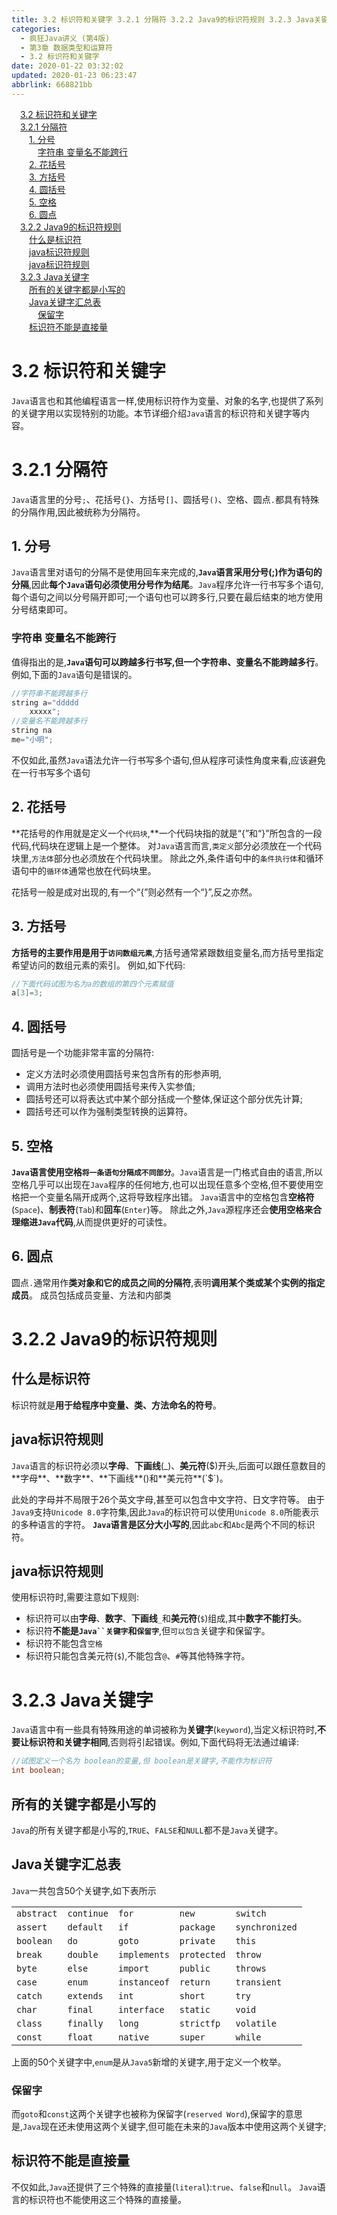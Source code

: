 ```yaml
---
title: 3.2 标识符和关键字 3.2.1 分隔符 3.2.2 Java9的标识符规则 3.2.3 Java关键字
categories: 
  - 疯狂Java讲义 (第4版)
  - 第3章 数据类型和运算符
  - 3.2 标识符和关键字
date: 2020-01-22 03:32:02
updated: 2020-01-23 06:23:47
abbrlink: 668821bb
---
```

<div id='my_toc'><a href="/JavaReadingNotes/668821bb/#3-2-标识符和关键字" class="header_1">3.2 标识符和关键字</a><br><a href="/JavaReadingNotes/668821bb/#3-2-1-分隔符" class="header_1">3.2.1 分隔符</a><br><a href="/JavaReadingNotes/668821bb/#1-分号" class="header_2">1. 分号</a><br><a href="/JavaReadingNotes/668821bb/#字符串-变量名不能跨行" class="header_3">字符串 变量名不能跨行</a><br><a href="/JavaReadingNotes/668821bb/#2-花括号" class="header_2">2. 花括号</a><br><a href="/JavaReadingNotes/668821bb/#3-方括号" class="header_2">3. 方括号</a><br><a href="/JavaReadingNotes/668821bb/#4-圆括号" class="header_2">4. 圆括号</a><br><a href="/JavaReadingNotes/668821bb/#5-空格" class="header_2">5. 空格</a><br><a href="/JavaReadingNotes/668821bb/#6-圆点" class="header_2">6. 圆点</a><br><a href="/JavaReadingNotes/668821bb/#3-2-2-Java9的标识符规则" class="header_1">3.2.2 Java9的标识符规则</a><br><a href="/JavaReadingNotes/668821bb/#什么是标识符" class="header_2">什么是标识符</a><br><a href="/JavaReadingNotes/668821bb/#java标识符规则" class="header_2">java标识符规则</a><br><a href="/JavaReadingNotes/668821bb/#java标识符规则" class="header_2">java标识符规则</a><br><a href="/JavaReadingNotes/668821bb/#3-2-3-Java关键字" class="header_1">3.2.3 Java关键字</a><br><a href="/JavaReadingNotes/668821bb/#所有的关键字都是小写的" class="header_2">所有的关键字都是小写的</a><br><a href="/JavaReadingNotes/668821bb/#Java关键字汇总表" class="header_2">Java关键字汇总表</a><br><a href="/JavaReadingNotes/668821bb/#保留字" class="header_3">保留字</a><br><a href="/JavaReadingNotes/668821bb/#标识符不能是直接量" class="header_2">标识符不能是直接量</a><br></div>
<style>.header_1{margin-left: 1em;}.header_2{margin-left: 2em;}.header_3{margin-left: 3em;}.header_4{margin-left: 4em;}.header_5{margin-left: 5em;}.header_6{margin-left: 6em;}</style>
<!--more-->
<script>if (navigator.platform.search('arm')==-1){document.getElementById('my_toc').style.display = 'none';}var e,p = document.getElementsByTagName('p');while (p.length>0) {e = p[0];e.parentElement.removeChild(e);}</script>

<!--end-->
# 3.2 标识符和关键字
`Java`语言也和其他编程语言一样,使用标识符作为变量、对象的名字,也提供了系列的关键字用以实现特别的功能。本节详细介绍`Java`语言的标识符和关键字等内容。
# 3.2.1 分隔符
`Java`语言里的分号`;`、花括号`{}`、方括号`[]`、圆括号`()`、空格、圆点`.`都具有特殊的分隔作用,因此被统称为分隔符。
## 1. 分号
`Java`语言里对语句的分隔不是使用回车来完成的,**`Java`语言采用分号(;)作为语句的分隔**,因此**每个`Java`语句必须使用分号作为结尾**。`Java`程序允许一行书写多个语句,每个语句之间以分号隔开即可;一个语句也可以跨多行,只要在最后结束的地方使用分号结束即可。
### 字符串 变量名不能跨行
值得指出的是,**`Java`语句可以跨越多行书写,但一个字符串、变量名不能跨越多行**。例如,下面的`Java`语句是错误的。
```java
//字符串不能跨越多行
string a="ddddd
    xxxxx";
//变量名不能跨越多行
string na
me="小明";
```
不仅如此,虽然`Java`语法允许一行书写多个语句,但从程序可读性角度来看,应该避免在一行书写多个语句
## 2. 花括号
**花括号的作用就是定义一个`代码块`,**一个代码块指的就是“{”和“}”所包含的一段代码,代码块在逻辑上是一个整体。
对`Java`语言而言,`类定义`部分必须放在一个代码块里,`方法体`部分也必须放在个代码块里。
除此之外,条件语句中的`条件执行体`和循环语句中的`循环体`通常也放在代码块里。

花括号一般是成对出现的,有一个“{”则必然有一个“}”,反之亦然。
## 3. 方括号
**方括号的主要作用是用于`访问数组元素`**,方括号通常紧跟数组变量名,而方括号里指定希望访问的数组元素的索引。
例如,如下代码:
```java
//下面代码试图为名为a的数组的第四个元素赋值
a[3]=3;
```
## 4. 圆括号
圆括号是一个功能非常丰富的分隔符:
- 定义方法时必须使用圆括号来包含所有的形参声明,
- 调用方法时也必须使用圆括号来传入实参值;
- 圆括号还可以将表达式中某个部分括成一个整体,保证这个部分优先计算;
- 圆括号还可以作为强制类型转换的运算符。

## 5. 空格
**`Java`语言使用空格`将一条语句分隔成不同部分`**。`Java`语言是一门格式自由的语言,所以空格几乎可以出现在`Java`程序的任何地方,也可以出现任意多个空格,但不要使用空格把一个变量名隔开成两个,这将导致程序出错。
`Java`语言中的空格包含**空格符**(`Space`)、**制表符**(`Tab`)和**回车**(`Enter`)等。
除此之外,`Java`源程序还会**使用空格来合理缩进`Java`代码**,从而提供更好的可读性。
## 6. 圆点
圆点`.`通常用作**类对象和它的成员之间的分隔符**,表明**调用某个类或某个实例的指定成员**。
成员包括成员变量、方法和内部类

# 3.2.2 Java9的标识符规则
## 什么是标识符
标识符就是**用于给程序中变量、类、方法命名的符号**。
## java标识符规则
`Java`语言的标识符必须以**字母**、**下画线**(_)、**美元符**($)开头,后面可以跟任意数目的**字母**、**数字**、**下画线**()和**美元符**(`$`)。

此处的字母并不局限于26个英文字母,甚至可以包含中文字符、日文字符等。
由于`Java9`支持`Unicode 8.0`字符集,因此`Java`的标识符可以使用`Unicode 8.0`所能表示的多种语言的字符。
**`Java`语言是区分大小写的**,因此`abc`和`Abc`是两个不同的标识符。
## java标识符规则
使用标识符时,需要注意如下规则:
- 标识符可以由**字母**、**数字**、**下画线**`_`和**美元符**(`$`)组成,其中**数字不能打头**。
- 标识符**不能是`Java``关键字`和`保留字`**,但`可以包含`关键字和保留字。
- 标识符不能包含`空格`
- 标识符只能包含美元符(`$`),不能包含`@`、`#`等其他特殊字符。

# 3.2.3 Java关键字
`Java`语言中有一些具有特殊用途的单词被称为**关键字**(`keyword`),当定义标识符时,**不要让标识符和关键字相同**,否则将引起错误。例如,下面代码将无法通过编译:
```java
//试图定义一个名为 boolean的变量,但 boolean是关键字,不能作为标识符
int boolean;
```
## 所有的关键字都是小写的
`Java`的所有关键字都是小写的,`TRUE`、`FALSE`和`NULL`都不是`Java`关键字。

## Java关键字汇总表
`Java`一共包含50个关键字,如下表所示

||||||
|:--|:--|:--|:--|:--|
|`abstract`|`continue`|`for`|`new`|`switch`|
|`assert`|`default`|`if`|`package`|`synchronized`|
|`boolean`|`do`|`goto`|`private`|`this`|
|`break`|`double`|`implements`|`protected`|`throw`|
|`byte`|`else`|`import`|`public`|`throws`|
|`case`|`enum`|`instanceof`|`return`|`transient`|
|`catch`|`extends`|`int`|`short`|`try`|
|`char`|`final`|`interface`|`static`|`void`|
|`class`|`finally`|`long`|`strictfp`|`volatile`|
|`const`|`float`|`native`|`super`|`while`|

上面的50个关键字中,`enum`是从`Java5`新增的关键字,用于定义一个枚举。
### 保留字
而`goto`和`const`这两个关键字也被称为保留字(`reserved Word`),保留字的意思是,`Java`现在还未使用这两个关键字,但可能在未来的`Java`版本中使用这两个关键字;
## 标识符不能是直接量
不仅如此,`Java`还提供了三个特殊的直接量(`literal`):`true`、`false`和`null`。
`Java`语言的标识符也不能使用这三个特殊的直接量。
